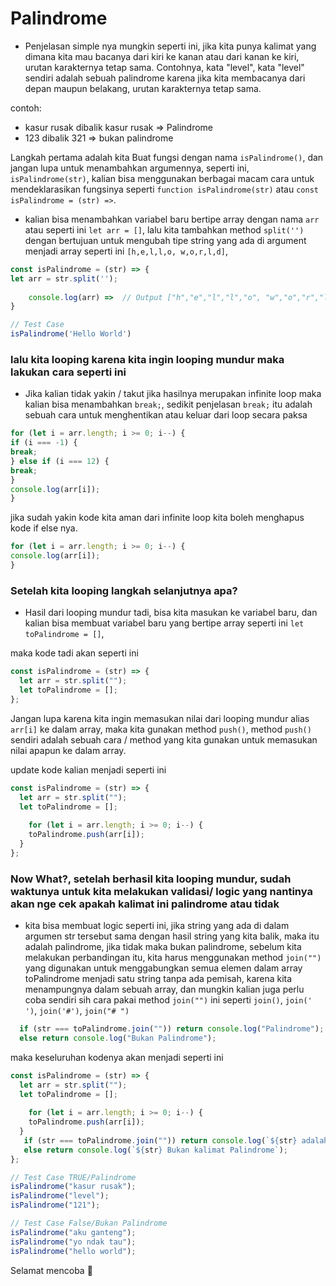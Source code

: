 # Palindrome
- Penjelasan simple nya mungkin seperti ini, jika kita punya kalimat yang dimana kita mau bacanya dari  kiri ke kanan atau dari kanan ke kiri, urutan karakternya tetap sama. Contohnya, kata "level", kata "level" sendiri adalah sebuah palindrome karena jika kita membacanya dari depan maupun belakang, urutan karakternya tetap sama.

contoh:
- kasur rusak dibalik kasur rusak => Palindrome
- 123 dibalik 321 => bukan palindrome

Langkah pertama adalah kita Buat fungsi dengan nama `isPalindrome()`, dan jangan lupa untuk menambahkan argumennya, seperti ini, `isPalindrome(str)`, kalian bisa menggunakan berbagai macam cara untuk mendeklarasikan fungsinya seperti `function isPalindrome(str)` atau `const isPalindrome = (str) =>`.

- kalian bisa menambahkan variabel baru bertipe array dengan nama `arr` atau seperti ini `let arr = []`, lalu kita tambahkan method `split('')` dengan bertujuan untuk mengubah tipe string yang ada di argument menjadi array seperti ini `[h,e,l,l,o, w,o,r,l,d]`,

```javascript
const isPalindrome = (str) => {
let arr = str.split('');
    
    console.log(arr) =>  // Output ["h","e","l","l","o", "w","o","r","l","d"],
}

// Test Case 
isPalindrome('Hello World')
```

### lalu kita looping karena kita ingin looping mundur maka lakukan cara seperti ini

- Jika kalian tidak yakin / takut jika hasilnya merupakan infinite loop maka kalian bisa menambahkan `break;`, sedikit penjelasan `break;` itu adalah sebuah cara untuk menghentikan atau keluar dari loop secara paksa

```javascript
for (let i = arr.length; i >= 0; i--) {
if (i === -1) {
break;
} else if (i === 12) {
break;
}
console.log(arr[i]);
}
```

jika sudah yakin kode kita aman dari infinite loop kita boleh menghapus kode if else nya.
```javascript
for (let i = arr.length; i >= 0; i--) {
console.log(arr[i]);
}
```

### Setelah kita looping langkah selanjutnya apa?
- Hasil dari looping mundur tadi, bisa kita masukan ke variabel baru, dan kalian bisa membuat variabel baru yang bertipe array seperti ini `let toPalindrome = []`, 


maka kode tadi akan seperti ini 
```javascript
const isPalindrome = (str) => {
  let arr = str.split("");
  let toPalindrome = [];
};
```

Jangan lupa karena kita ingin memasukan nilai dari looping mundur alias `arr[i]` ke dalam array, maka kita gunakan method `push()`, 
method `push()` sendiri adalah sebuah cara / method yang kita gunakan untuk memasukan nilai apapun ke dalam array.

update kode kalian menjadi seperti ini 
```javascript
const isPalindrome = (str) => {
  let arr = str.split("");
  let toPalindrome = [];
  
    for (let i = arr.length; i >= 0; i--) {
    toPalindrome.push(arr[i]);
  }
};
```


### Now What?, setelah berhasil kita looping mundur, sudah waktunya untuk kita melakukan validasi/ logic yang nantinya akan nge cek apakah kalimat ini palindrome atau tidak
- kita bisa membuat logic seperti ini, jika string yang ada di dalam argumen str tersebut sama dengan hasil string yang kita balik, maka itu adalah palindrome, jika tidak maka bukan palindrome, sebelum kita melakukan perbandingan itu, kita harus menggunakan method `join("")` yang digunakan untuk menggabungkan semua elemen dalam array toPalindrome menjadi satu string tanpa ada pemisah, karena kita menampungnya dalam sebuah array, dan mungkin kalian juga perlu coba sendiri sih cara pakai method `join("")` ini seperti `join()`, `join(' ')`, `join('#')`, `join("# ")`
```javascript
  if (str === toPalindrome.join("")) return console.log("Palindrome");
  else return console.log("Bukan Palindrome"); 
```

maka keseluruhan kodenya akan menjadi seperti ini
```javascript
const isPalindrome = (str) => {
  let arr = str.split("");
  let toPalindrome = [];
  
    for (let i = arr.length; i >= 0; i--) {
    toPalindrome.push(arr[i]);
  }
   if (str === toPalindrome.join("")) return console.log(`${str} adalah kalimat Palindrome`);
   else return console.log(`${str} Bukan kalimat Palindrome`);
};

// Test Case TRUE/Palindrome
isPalindrome("kasur rusak");
isPalindrome("level");
isPalindrome("121");

// Test Case False/Bukan Palindrome
isPalindrome("aku ganteng");
isPalindrome("yo ndak tau");
isPalindrome("hello world");
```

Selamat mencoba 🧐
